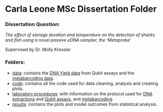 
# Carla Leone MSc Dissertation Folder
### Dissertation Question:

*The effect of storage duration and temperature on the detection of sharks and fish using a novel passive eDNA sampler, the ‘Metaprobe’*

Supervised by Dr. Molly Kressler

### Folders:
- [data](https://github.com/carlaleone/exeter-stats/tree/main/dissertation/data): contains the [DNA Yield data](https://github.com/carlaleone/exeter-stats/blob/main/dissertation/data/qubit_data.xls) from Qubit assays and the [metabarcoding data](https://github.com/carlaleone/exeter-stats/blob/main/dissertation/data/metabarcoding_results.csv).
- [code](https://github.com/carlaleone/exeter-stats/tree/main/dissertation/code): contains all the code used for data cleaning, analysis and creating plots.
- [laboratory procedures](https://github.com/carlaleone/exeter-stats/tree/main/dissertation/laboratory%20procedures): with information on the protocol used for [DNA extractions](https://github.com/carlaleone/exeter-stats/blob/main/dissertation/laboratory%20procedures/Gauze_filter_DNAextraction_2025_LeoneEdits.pdf) and [Qubit assays](https://github.com/carlaleone/exeter-stats/blob/main/dissertation/laboratory%20procedures/QubitProtocol_Kressler2025.pdf), and [metabarcoding](https://github.com/carlaleone/exeter-stats/blob/main/dissertation/laboratory%20procedures/SeqMethodChecklist_11738___11569_MiFish_SOP_Joint_-_bW___GM_plate1_16_06_2025.xlsx)
- [results](https://github.com/carlaleone/exeter-stats/tree/main/dissertation/results): contains the plots and model outcomes from statistical analysis.
